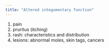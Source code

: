 ```yaml
---
title: "Altered integumentary function"
---
```

1) pain
2) pruritus (itching)
3) rash: characteristics and distribution
4) lesions: abnormal moles, skin tags, cancers

